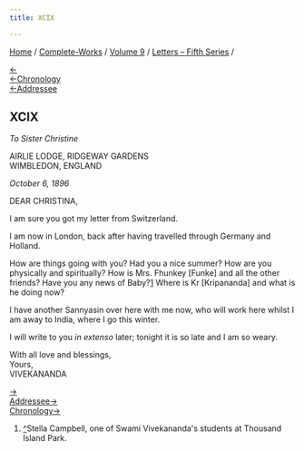 ```yaml
---
title: XCIX

---
```

<div>

[Home](../../../index.htm) / [Complete-Works](../../complete_works.htm)
/ [Volume 9](../volume_9_contents.htm) / [Letters – Fifth
Series](letters_fifth_series_contents.htm) /

[←](098_blessed_and_beloved.htm)  
[←Chronology](../../volume_5/epistles_first_series/067_alasinga.htm)  
[←Addressee](098_blessed_and_beloved.htm)

## XCIX

*To Sister Christine*

AIRLIE LODGE, RIDGEWAY GARDENS  
WIMBLEDON, ENGLAND

*October 6, 1896*

DEAR CHRISTINA,

I am sure you got my letter from Switzerland.

I am now in London, back after having travelled through Germany and
Holland.

How are things going with you? Had you a nice summer? How are you
physically and spiritually? How is Mrs. Fhunkey \[Funke\] and all the
other friends? Have you any news of Baby?[1](#fn1) Where is Kr
\[Kripananda\] and what is he doing now?

I have another Sannyasin over here with me now, who will work here
whilst I am away to India, where I go this winter.

I will write to you *in extenso* later; tonight it is so late and I am
so weary.

With all love and blessings,  
Yours,  
VIVEKANANDA

[→](100_miss_noble.htm)  
[Addressee→](102_christina.htm)  
[Chronology→](../../volume_6/epistles_second_series/109_joe_joe.htm)

</div>

1.  [^](#fn1_1)Stella Campbell, one of Swami Vivekananda's students at
    Thousand Island Park.

